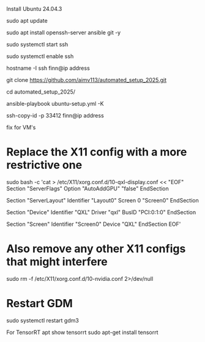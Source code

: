 Install Ubuntu 24.04.3

sudo apt update

sudo apt install openssh-server ansible git -y

sudo systemctl start ssh

sudo systemctl enable ssh


hostname -I
ssh finn@ip address

git clone https://github.com/aimv113/automated_setup_2025.git

cd automated_setup_2025/

ansible-playbook ubuntu-setup.yml -K

ssh-copy-id -p 33412 finn@ip address



fix for VM's
# Replace the X11 config with a more restrictive one
sudo bash -c 'cat > /etc/X11/xorg.conf.d/10-qxl-display.conf << "EOF"
Section "ServerFlags"
    Option "AutoAddGPU" "false"
EndSection

Section "ServerLayout"
    Identifier "Layout0"
    Screen 0 "Screen0"
EndSection

Section "Device"
    Identifier "QXL"
    Driver "qxl"
    BusID "PCI:0:1:0"
EndSection

Section "Screen"
    Identifier "Screen0"
    Device "QXL"
EndSection
EOF'

# Also remove any other X11 configs that might interfere
sudo rm -f /etc/X11/xorg.conf.d/10-nvidia.conf 2>/dev/null

# Restart GDM
sudo systemctl restart gdm3


For TensorRT
apt show tensorrt
sudo apt-get install tensorrt


